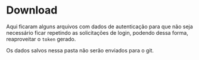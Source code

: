 # Download

Aqui ficaram alguns arquivos com dados de autenticação para que não seja necessário ficar repetindo as solicitações de login, podendo dessa forma, reaproveitar o `token` gerado.

Os dados salvos nessa pasta não serão enviados para o git.